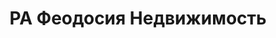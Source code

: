 --- 
title: "РА Феодосия Недвижимость" 
site: "http://www.rafeo.ru, www.feodosia2000.ru" 
town: "Феодосия" 
tel: ["+38 (050) 674-98-25, +38 (093) 922-44-62, +7 978 817 44 76"] 
address: "Россия, Республика Крым,г. Феодосия, бульвар Коробкова, 12" 
mail: "k.feodosia2000@yandex.ru, k.feodosia2000@mail.ru" 
--- 